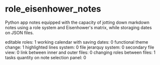 # role_eisenhower_notes

Python app notes equipped with the capacity of jotting down markdown notes using a role system and Eisenhower's matrix, while storaging dates on JSON files.

editable roles: 1
working calendar with saving dates: 0
functional theme change: 1
highlighted lines system: 0
file jerarquy system: 0
secondary file view: 0
link between inner and outer files: 0
changing roles between files: 1
tasks quantity on note selection panel: 0
